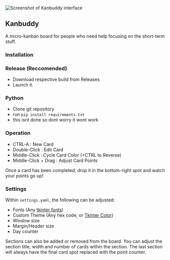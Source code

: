 ![Screenshot of Kanbuddy interface](https://i.imgur.com/5TRPGwr.png)

## Kanbuddy
A micro-kanban board for people who need help focusing on the short-term stuff.

### Installation

### Release (Reccomended)
- Download respective build from Releases
- Launch it.

### Python
- Clone git repository
- run ```pip install requirements.txt```
- this isnt done so dont worry it wont work

### Operation
- CTRL-A : New Card
- Double-Click : Edit Card
- Middle-Click : Cycle Card Color (+CTRL to Reverse)
- Middle-Click + Drag : Adjust Card Points

Once a card has been completed, drop it in the bottom-right spot and watch your points go up!

### Settings
Within ``settings.yaml``, the following can be adjusted:
- Fonts (Any [tkinter fonts](https://stackoverflow.com/a/64301819))
- Custom Theme (Any hex code, or [Tkinter Color](https://www.wikipython.com/wp-content/uploads/Color-chart-capture-082321.jpg))
- Window size
- Margin/Header size
- Day counter

Sections can also be added or removed from the board. You can adjust the section title, width and number of cards within the section. The last section will always have the final card spot replaced with the point counter.
